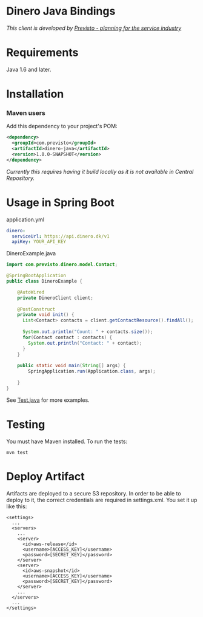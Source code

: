 # Dinero Java Bindings 
_This client is developed by [Previsto - planning for the service industry](https://previsto.com)_

Requirements
============

Java 1.6 and later.

Installation
============

### Maven users

Add this dependency to your project's POM:

```xml
<dependency>
  <groupId>com.previsto</groupId>
  <artifactId>dinero-java</artifactId>
  <version>1.0.0-SNAPSHOT</version>
</dependency>
```

_Currently this requires having it build locally as it is not available in Central Repository._


Usage in Spring Boot
=====

application.yml
```yml
dinero:
  serviceUrl: https://api.dinero.dk/v1
  apiKey: YOUR_API_KEY
```

DineroExample.java

```java
import com.previsto.dinero.model.Contact;

@SpringBootApplication
public class DineroExample {

    @AutoWired
    private DineroClient client;
    
    @PostConstruct
    private void init() {
      List<Contact> contacts = client.getContactResource().findAll();
        
      System.out.println("Count: " + contacts.size());
      for(Contact contact : contacts) {
        System.out.println("Contact: " + contact);
      }
    }
    
    public static void main(String[] args) {
        SpringApplication.run(Application.class, args);
        
    }
}
```


See [Test.java](https://github.com/Previsto/dinero-java/blob/master/src/test/java/com/previsto/dinero/Test.java) for more examples.

Testing
=======

You must have Maven installed. To run the tests:

    mvn test


Deploy Artifact
=======
Artifacts are deployed to a secure S3 repository. 
In order to be able to deploy to it, the correct credentials are required in settings.xml. 
You set it up like this:

```
<settings>
  ...
  <servers>
    ...
    <server>
      <id>aws-release</id>
      <username>[ACCESS_KEY]</username>
      <password>[SECRET_KEY]</password>
    </server>
    <server>
      <id>aws-snapshot</id>
      <username>[ACCESS_KEY]</username>
      <password>[SECRET_KEY]</password>
    </server>
    ...
  </servers>
  ...
</settings>
```


